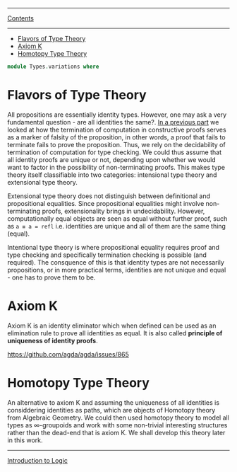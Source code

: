 ****
[Contents](contents.html)

<!-- START doctoc generated TOC please keep comment here to allow auto update -->
<!-- DON'T EDIT THIS SECTION, INSTEAD RE-RUN doctoc TO UPDATE -->
****

- [Flavors of Type Theory](#flavors-of-type-theory)
- [Axiom K](#axiom-k)
- [Homotopy Type Theory](#homotopy-type-theory)

<!-- END doctoc generated TOC please keep comment here to allow auto update -->


```agda
module Types.variations where
```

# Flavors of Type Theory

All propositions are essentially identity types. However, one may ask a very fundamental question - are all identities the same?. [In a previous part](./Lang.proofsAsData.html) we looked at how the termination of computation in constructive proofs serves as a marker of falsity of the proposition, in other words, a proof that fails to terminate fails to prove the proposition. Thus, we rely on the decidability of termination of computation for type checking. We could thus assume that all identity proofs are unique or not, depending upon whether we would want to factor in the possibility of non-terminating proofs. This makes type theory itself classifiable into two categories: intensional type theory and extensional type theory.

Extensional type theory does not distinguish between definitional and propositional equalities. Since propositional equalities might involve non-terminating proofs, extensionality brings in undecidability. However, computationally equal objects are seen as equal without further proof, such as `a ≡ a = refl` i.e. identities are unique and all of them are the same thing (equal).

Intentional type theory is where propositional equality requires proof and type checking and specifically termination checking is possible (and required). The consquence of this is that identity types are not necessarily propositions, or in more practical terms, identities are not unique and equal - one has to prove them to be.

# Axiom K

Axiom K is an identity eliminator which when defined can be used as an elimination rule to prove all identities as equal. It is also called **principle of uniqueness of identity proofs**.


https://github.com/agda/agda/issues/865

# Homotopy Type Theory

An alternative to axiom K and assuming the uniqueness of all identities is considdering identities as paths, which are objects of Homotopy theory from Algebraic Geometry. We could then used homotopy theory to model all types as ∞-groupoids and work with some non-trivial interesting structures rather than the dead-end that is axiom K. We shall develop this theory later in this work.

****
[Introduction to Logic](./Logic.introduction.html)
